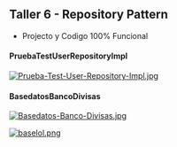 ## Taller 6 - Repository Pattern

- Projecto y Codigo 100% Funcional

#### PruebaTestUserRepositoryImpl

[![Prueba-Test-User-Repository-Impl.jpg](https://i.postimg.cc/xdSyqsW1/Prueba-Test-User-Repository-Impl.jpg)](https://postimg.cc/sMwZNJjk)

#### BasedatosBancoDivisas

[![Basedatos-Banco-Divisas.jpg](https://i.postimg.cc/zfJb94sK/Basedatos-Banco-Divisas.jpg)](https://postimg.cc/rDPw4ZFw)

[![baselol.png](https://i.postimg.cc/d1C90b03/baselol.png)](https://postimg.cc/R6MtsbKx)
